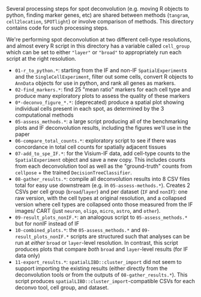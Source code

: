Several processing steps for spot deconvolution (e.g. moving R objects to python, finding marker genes, etc) are shared between methods (`tangram`, `cell2location`, `SPOTlight`) or involve comparison of methods. This directory contains code for such processing steps.

We're performing spot deconvolution at two different cell-type resolutions, and almost every R script in this directory has a variable called `cell_group` which can be set to either `"layer"` or `"broad"` to appropriately run each script at the right resolution.

- `01-r_to_python.*`: starting from the IF and non-IF `SpatialExperiment`s and the `SingleCellExperiment`, filter out some cells, convert R objects to `AnnData` objects for use in python, and rank all genes as markers.
- `02-find_markers.*`: find 25 "mean ratio" markers for each cell type and produce many exploratory plots to assess the quality of these markers
- `0*-deconvo_figure_*.*`: (deprecated) produce a spatial plot showing individual cells present in each spot, as determined by the 3 computational methods
- `05-assess_methods.*`: a large script producing all of the benchmarking plots and IF deconvolution results, including the figures we'll use in the paper
- `06-compare_total_counts.*`: exploratory script to see if there was concordance in total cell counts for spatially adjacent tissues
- `07-add_to_spe_IF.*`: for the Visium-IF data, add cell-type counts to the `SpatialExperiment` object and save a new copy. This includes counts from each deconvolution tool as well as the "ground-truth" counts from `cellpose` + the trained `DecisionTreeClassifier`.
- `08-gather_results.*`: compile all deconvolution results into 8 CSV files total for easy use downstream (e.g. in `05-assess-methods.*`). Creates 2 CSVs per cell group (`broad`/`layer`) and per dataset (`IF` and `nonIF`): one raw version, with the cell types at original resolution, and a collapsed version where cell types are collapsed onto those measured from the IF images/ CART (just `neuron`, `oligo`, `micro`, `astro`, and `other`).
- `09-result_plots_nonIF.*`: an analogous script to `05-assess_methods.*` but for nonIF instead of IF
- `10-combined_plots.*`: the `05-assess_methods.*` and `09-result_plots_nonIF.*` scripts are structured such that analyses can be run at *either* `broad` or `layer`-level resolution. In contrast, this script produces plots that compare *both* `broad` and `layer`-level results (for IF data only)
- `11-export_results.*`: `spatialLIBD::cluster_import` did not seem to support importing the existing results (either directly from the deconvolution tools or from the outputs of `08-gather_results.*`). This script produces `spatialLIBD::cluster_import`-compatible CSVs for each deconvo tool, cell group, and dataset.
